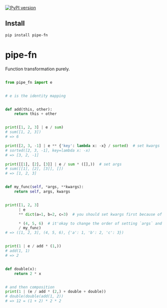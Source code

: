 [![PyPI version](https://img.shields.io/pypi/v/pipe-fn.svg)](https://pypi.python.org/pypi/pipe-fn)

## Install

`pip install pipe-fn`

# pipe-fn
Function transformation purely. 

```python

from pipe_fn import e


# e is the identity mapping


def add(this, other):
    return this + other


print([1, 2, 3] | e / sum)
# sum([1, 2, 3])
# => 6

print([2, 3, -1] | e ** {'key': lambda x: -x} / sorted)  # set kwargs
# sorted([2, 3, -1], key=lambda x: -x)
# => [3, 2, -1]

print([[1], [2], [3]] | e / sum * ([],))  # set args
# sum([[1], [2], [3]], [])
# => [1, 2, 3]


def my_func(self, *args, **kwargs):
    return self, args, kwargs


print([1, 2, 3]
      | e
      ** dict(a=1, b=2, c=3)  # you should set kwargs first because of the high priority of `**` operator.

      * (4, 5, 6)  # it'okay to change the order of setting `args` and setting `function`.
      / my_func)
# => ([1, 2, 3], (4, 5, 6), {'a': 1, 'b': 2, 'c': 3})


print(1 | e / add * (1,))
# add(1, 1)
# => 2


def double(x):
    return 2 * x


# and then composition
print(1 | (e / add * (2,) + double + double))
# double(double(add(1, 2))
# => 12 = (1 + 2) * 2 * 2



```